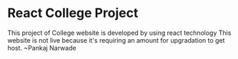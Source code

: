 # React  College Project
This project of College website is developed by using react technology
This website is not live because it's requiring an amount for upgradation to get host.
~Pankaj Narwade
 

